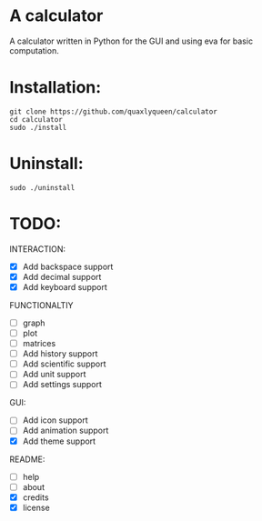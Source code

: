 # A calculator
A calculator written in Python for the GUI and using eva for basic computation.

# Installation:
`git clone https://github.com/quaxlyqueen/calculator`<br>
`cd calculator`<br>
`sudo ./install`<br>

# Uninstall:
`sudo ./uninstall`<br>

# TODO:
INTERACTION:
- [x] Add backspace support
- [x] Add decimal support
- [x] Add keyboard support

FUNCTIONALTIY
- [ ] graph 
- [ ] plot 
- [ ] matrices
- [ ] Add history support
- [ ] Add scientific support
- [ ] Add unit support
- [ ] Add settings support

GUI:
- [ ] Add icon support
- [ ] Add animation support
- [x] Add theme support

README:
- [ ] help 
- [ ] about
- [x] credits 
- [x] license 
